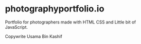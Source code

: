 # photographyportfolio.io
Portfolio for photographers made with HTML CSS and Little bit of JavaScript.

Copywrite Usama Bin Kashif
